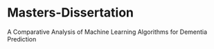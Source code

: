 # Masters-Dissertation
A Comparative Analysis of Machine Learning Algorithms for Dementia Prediction
